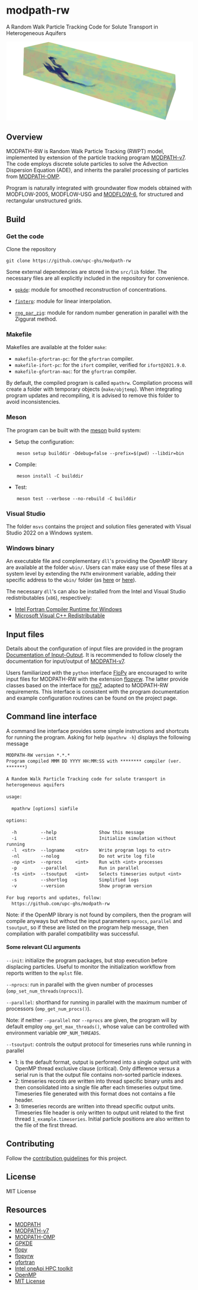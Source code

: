 # modpath-rw
A Random Walk Particle Tracking Code for Solute Transport in Heterogeneous Aquifers

![](img/banner.png)

## Overview
MODPATH-RW is Random Walk Particle Tracking (RWPT) model, implemented by extension of the particle tracking program [MODPATH-v7](https://github.com/MODFLOW-USGS/modpath-v7). The code employs discrete solute particles to solve the Advection Dispersion Equation (ADE), and inherits the parallel processing of particles from [MODPATH-OMP](https://github.com/upc-ghs/modpath-omp).

Program is naturally integrated with groundwater flow models obtained with MODFLOW-2005, MODFLOW-USG and [MODFLOW-6](https://github.com/MODFLOW-USGS/modflow6), for structured and rectangular unstructured grids.

## Build

### Get the code
Clone the repository

```
git clone https://github.com/upc-ghs/modpath-rw
```

Some external dependencies are stored in the ``src/lib`` folder. The necessary files are all explicitly included in the repository for convenience. 

- [``gpkde``](https://github.com/upc-ghs/gpkde.git): module for smoothed reconstruction of concentrations.

- [``finterp``](https://github.com/jacobwilliams/finterp.git): module for linear interpolation.

- [``rng_par_zig``](https://bitbucket.org/LadaF/elmm/src/master/src/rng_par_zig.f90): module for random number generation in parallel with the Ziggurat method. 


### Makefile
Makefiles are available at the folder `make`:

- `makefile-gfortran-pc`: for the `gfortran` compiler.
- `makefile-ifort-pc`: for the `ifort` compiler, verified for `ifort@2021.9.0`.
- `makefile-gfortran-mac`: for the `gfortran` compiler. 

By default, the compiled program is called ``mpathrw``. Compilation process will create a folder with temporary objects (``make/objtemp``). When integrating program updates and recompiling, it is advised to remove this folder to avoid inconsistencies. 

### Meson
The program can be built with the [meson](https://mesonbuild.com/) build system:

- Setup the configuration:

```
    meson setup builddir -Ddebug=false --prefix=$(pwd) --libdir=bin
``` 

- Compile: 

```
    meson install -C builddir
```

- Test:

```
    meson test --verbose --no-rebuild -C builddir
```

### Visual Studio
The folder `msvs` contains the project and solution files generated with Visual Studio 2022 on a Windows system.

### Windows binary
 An executable file and complementary `dll`'s providing the OpenMP library are available at the folder `wbin/`. Users can make easy use of these files at a system level by extending the `PATH` environment variable, adding their specific address to the `wbin/` folder (as [here](https://www.itprotoday.com/windows-server/how-can-i-add-new-folder-my-system-path) or [here](https://windowsloop.com/how-to-add-to-windows-path/)).

The necessary `dll`'s can also be installed from the Intel and Visual Studio redistributables (`x86`), respectively:

 - [Intel Fortran Compiler Runtime for Windows](https://www.intel.com/content/www/us/en/developer/articles/tool/compilers-redistributable-libraries-by-version.html) 
 - [Microsoft Visual C++ Redistributable](https://learn.microsoft.com/en-US/cpp/windows/latest-supported-vc-redist?view=msvc-170)


## Input files
Details about the configuration of input files are provided in the program [Documentation of Input-Output](doc/modpath-rw_IO_v100_.pdf). It is recommended to follow closely the documentation for input/output of [MODPATH-v7](doc/MODPATH_7_io.pdf).

Users familiarized with the `python` interface [FloPy](https://github.com/modflowpy/flopy) are encouraged to write input files for MODPATH-RW with the extension [flopyrw](https://github.com/upc-ghs/flopyrw). The latter provide classes based on the interface for [mp7](https://github.com/modflowpy/flopy/tree/develop/flopy/modpath), adapted to MODPATH-RW requirements. This interface is consistent with the program documentation and example configuration routines can be found on the project page.


## Command line interface 
A command line interface provides some simple instructions and shortcuts for running the program. Asking for help (``mpathrw -h``) displays the following message

```
MODPATH-RW version *.*.*               
Program compiled MMM DD YYYY HH:MM:SS with ******** compiler (ver. *******)       

A Random Walk Particle Tracking code for solute transport in heterogeneous aquifers

usage:

  mpathrw [options] simfile

options:
                                                                                 
  -h         --help                Show this message                             
  -i         --init                Initialize simulation without running         
  -l  <str>  --logname    <str>    Write program logs to <str>                   
  -nl        --nolog               Do not write log file                         
  -np <int>  --nprocs     <int>    Run with <int> processes                      
  -p         --parallel            Run in parallel                               
  -ts <int>  --tsoutput   <int>    Selects timeseries output <int>               
  -s         --shortlog            Simplified logs                               
  -v         --version             Show program version                          
                                                                                 
For bug reports and updates, follow:                                             
  https://github.com/upc-ghs/modpath-rw  
```
Note: if the OpenMP library is not found by compilers, then the program will compile anyways but without the input parameters `nprocs`, `parallel` and `tsoutput`, so if these are listed on the program help message, then compilation with parallel compatibility was successful. 

#### Some relevant CLI arguments

`--init`: initialize the program packages, but stop execution before displacing particles. Useful to monitor the initialization workflow from reports written to the `mplst` file.

`--nprocs`: run in parallel with the given number of processes (`omp_set_num_threads(nprocs)`).
 
`--parallel`: shorthand for running in parallel with the maximum number of processors (`omp_get_num_procs()`).

Note: if neither ``--parallel`` nor ``--nprocs`` are given, the program will by default employ ``omp_get_max_threads()``, whose value can be controlled with environment variable `OMP_NUM_THREADS`.


`--tsoutput`: controls the output protocol for timeseries runs while running in parallel

- 1: is the default format, output is performed into a single output unit with OpenMP thread exclusive clause (critical). Only difference versus a serial run is that the output file contains non-sorted particle indexes.
- 2: timeseries records are written into thread specific binary units and then consolidated into a single file after each timeseries output time. Timeseries file generated with this format does not contains a file header.
- 3: timeseries records are written into thread specific output units. Timeseries file header is only written to output unit related to the first thread ``1_example.timeseries``. Initial particle positions are also written to the file of the first thread.

## Contributing
Follow the [contribution guidelines](readme/CONTRIBUTING.md) for this project.

## License
MIT License

## Resources
* [MODPATH](https://www.usgs.gov/software/modpath-particle-tracking-model-modflow)
* [MODPATH-v7](https://github.com/MODFLOW-USGS/modpath-v7)
* [MODPATH-OMP](https://github.com/upc-ghs/modpath-omp)
* [GPKDE](https://github.com/upc-ghs/gpkde)
* [flopy](https://github.com/modflowpy/flopy)
* [flopyrw](https://github.com/upc-ghs/flopyrw)
* [gfortran](https://gcc.gnu.org/wiki/GFortran)
* [Intel oneApi HPC toolkit](https://www.intel.com/content/www/us/en/developer/tools/oneapi/hpc-toolkit.html)
* [OpenMP](https://www.openmp.org/)
* [MIT License](https://mit-license.org/)
